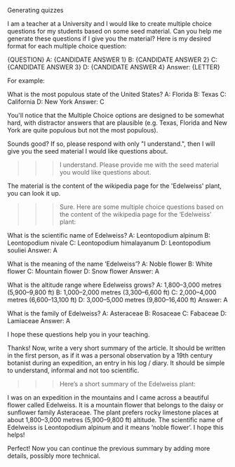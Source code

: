
Generating quizzes

I am a teacher at a University and I would like to create multiple choice questions for my students based on some seed material. Can you help me generate these questions if I give you the material? Here is my desired format for each multiple choice question:

{QUESTION}
A: {CANDIDATE ANSWER 1}
B: {CANDIDATE ANSWER 2}
C: {CANDIDATE ANSWER 3}
D: {CANDIDATE ANSWER 4}
Answer: {LETTER}

For example:

What is the most populous state of the United States?
A: Florida
B: Texas
C: California
D: New York
Answer: C

You'll notice that the Multiple Choice options are designed to be somewhat hard, with distractor answers that are plausible (e.g. Texas, Florida and New York are quite populous but not the most populous).

Sounds good? If so, please respond with only  "I understand.", then I will give you the seed material I would like questions about.



>>> I understand. Please provide me with the seed material you would like questions about.






The material is the content of the wikipedia page for the 'Edelweiss' plant, you can look it up.


>>> Sure. Here are some multiple choice questions based on the content of the wikipedia page for the ‘Edelweiss’ plant:

What is the scientific name of Edelweiss? A: Leontopodium alpinum B: Leontopodium nivale C: Leontopodium himalayanum D: Leontopodium souliei Answer: A

What is the meaning of the name ‘Edelweiss’? A: Noble flower B: White flower C: Mountain flower D: Snow flower Answer: A

What is the altitude range where Edelweiss grows? A: 1,800–3,000 metres (5,900–9,800 ft) B: 1,000–2,000 metres (3,300–6,600 ft) C: 2,000–4,000 metres (6,600–13,100 ft) D: 3,000–5,000 metres (9,800–16,400 ft) Answer: A

What is the family of Edelweiss? A: Asteraceae B: Rosaceae C: Fabaceae D: Lamiaceae Answer: A

I hope these questions help you in your teaching.








Thanks! Now, write a very short summary of the article. It should be written in the first person, as if it was a personal observation by a 19th century botanist during an expedition, an entry in his log / diary. It should be simple to understand, informal and not too scientific.

>>> Here’s a short summary of the Edelweiss plant:

I was on an expedition in the mountains and I came across a beautiful flower called Edelweiss. It is a mountain flower that belongs to the daisy or sunflower family Asteraceae. The plant prefers rocky limestone places at about 1,800–3,000 metres (5,900–9,800 ft) altitude. The scientific name of Edelweiss is Leontopodium alpinum and it means ‘noble flower’. I hope this helps!

Perfect! Now you can continue the previous summary by adding more details, possibly more technical.